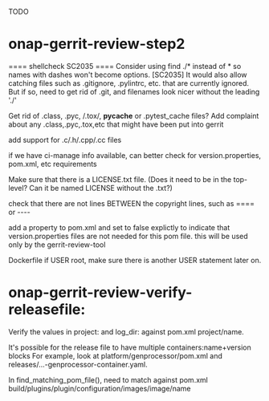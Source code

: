 TODO

# onap-gerrit-review-step2

==== shellcheck SC2035 ====
Consider using find ./* instead of * so names with dashes won't become options. [SC2035]
It would also allow catching files such as .gitignore, .pylintrc, etc. that are currently ignored.
But if so, need to get rid of .git, and filenames look nicer without the leading './'

Get rid of .class, .pyc, /.tox/, __pycache__ or .pytest_cache files?
Add complaint about any .class,.pyc,.tox,etc that might have been put into gerrit

add support for .c/.h/.cpp/.cc files

if we have ci-manage info available, can better check for version.properties, pom.xml, etc requirements

Make sure that there is a LICENSE.txt file.
(Does it need to be in the top-level? Can it be named LICENSE without the .txt?)


check that there are not lines BETWEEN the copyright lines, such as ==== or ----


add a property to pom.xml and set to false explictly to indicate that version.properties files are not needed for this pom file. this will be used only by the gerrit-review-tool

Dockerfile
if USER root, make sure there is another USER statement later on.

# onap-gerrit-review-verify-releasefile:

Verify the values in project: and log_dir: against pom.xml project/name.

It's possible for the release file to have multiple containers:name+version blocks
For example, look at platform/genprocessor/pom.xml and releases/...-genprocessor-container.yaml.

In find_matching_pom_file(), need to match against pom.xml build/plugins/plugin/configuration/images/image/name
